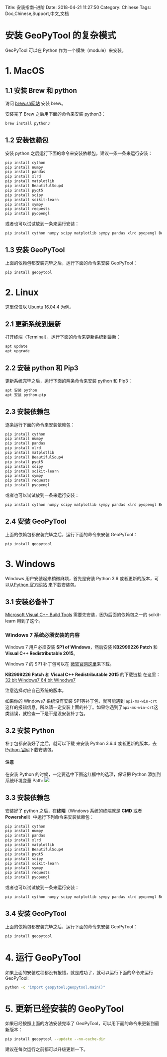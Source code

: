 Title: 安装指南-进阶
Date: 2018-04-21 11:27:50
Category:  Chinese
Tags: Doc,Chinese,Support,中文,文档


# 安装 GeoPyTool 的复杂模式

GeoPyTool 可以在 Python 作为一个模块（module）来安装。

# 1. MacOS

## 1.1 安装 Brew 和 python

访问 [brew.sh网站](http://brew.sh/) 安装 brew。

安装完了 Brew 之后用下面的命令来安装 python3：
```Bash
brew install python3
```
## 1.2 安装依赖包

安装 python 之后运行下面的命令来安装依赖包，建议一条一条来运行安装：
```Bash
pip install cython
pip install numpy
pip install pandas
pip install xlrd
pip install matplotlib
pip install BeautifulSoup4
pip install pyqt5
pip install scipy
pip install scikit-learn
pip install sympy
pip install requests
pip install pyopengl
```

或者也可以试试放到一条来运行安装：
```Bash
pip install cython numpy scipy matplotlib sympy pandas xlrd pyopengl BeautifulSoup4 pyqt5 scikit-learn requests
```
## 1.3 安装 GeoPyTool

上面的依赖包都安装完毕之后，运行下面的命令来安装 GeoPyTool：
```Bash
pip install geopytool
```


# 2. Linux

这里仅仅以 Ubuntu 16.04.4 为例。

## 2.1 更新系统到最新

打开终端（Terminal），运行下面的命令来更新系统到最新：
```Bash
apt update
apt upgrade
```
## 2.2 安装 python 和 Pip3

更新系统完毕之后，运行下面的两条命令来安装 python 和 Pip3：
```Bash
apt 安装 python
apt 安装 python-pip
```

## 2.3 安装依赖包

逐条运行下面的命令来安装依赖包：
```Bash
pip install cython
pip install numpy
pip install pandas
pip install xlrd
pip install matplotlib
pip install BeautifulSoup4
pip install pyqt5
pip install scipy
pip install scikit-learn
pip install sympy
pip install requests
pip install pyopengl
```

或者也可以试试放到一条来运行安装：
```Bash
pip install cython numpy scipy matplotlib sympy pandas xlrd pyopengl BeautifulSoup4 pyqt5 scikit-learn requests
```
## 2.4 安装 GeoPyTool

上面的依赖包都安装完毕之后，运行下面的命令来安装 GeoPyTool：
```Bash
pip install geopytool
```



# 3. Windows

Windows 用户安装起来稍微麻烦，首先是安装 Python 3.6 或者更新的版本，可以从[Python 官方网站](https://www.python.org/downloads/) 来下载安装包。

## 3.1 安装必备补丁

[Microsoft Visual C++ Build Tools](https://visualstudio.microsoft.com/visual-cpp-build-tools/) 需要先安装，因为后面的依赖包之一的 scikit-learn 用到了这个。

### Windows 7 系统必须安装的内容

Windows 7 用户必须安装 **SP1 of Windows**，然后安装 **KB2999226 Patch** 和 **Visual C++ Redistributable 2015**。

Windows 7 的 SP1 补丁包可以在 [微软官网这里](https://support.microsoft.com/en-us/help/15090/windows-7-install-service-pack-1-sp1)来下载。

**KB2999226 Patch** 和 **Visual C++ Redistributable 2015** 的下载链接 在这里：
[32 bit Windows7 ](https://pan.baidu.com/s/1kVwSQ95)
[64 bit WInodws7 ](https://pan.baidu.com/s/1qY34ocW)

注意选择对应自己系统的版本。


如果你的 Windows7 系统没有安装 SP1等补丁包，就可能遇到 `api-ms-win-crt` 这样的报错信息，所以请一定安装上面的补丁。如果你遇到了`api-ms-win-crt`这类错误，就检查一下是不是没安装补丁包。


## 3.2 安装 Python

补丁包都安装好了之后，就可以下载 来安装 Python 3.6.4 或者更新的版本，去[Python 官网](https://www.python.org/downloads/windows/)下载安装包。

#### 注意

在安装 Python 的时候，一定要选中下图这红框中的选项，保证把 Python 添加到系统环境变量 Path:
![](https://raw.githubusercontent.com/GeoPyTool/GeoPyTool/master/img/WindowsInstallAddPythonToPath.png)




## 3.3 安装依赖包

安装好了 python 之后，在**终端**（Windows 系统的终端就是 **CMD** 或者 **Powershell**）中运行下列命令来安装依赖包：


```Bash
pip install cython
pip install numpy
pip install pandas
pip install xlrd
pip install matplotlib
pip install BeautifulSoup4
pip install pyqt5
pip install scipy
pip install scikit-learn
pip install sympy
pip install requests
pip install pyopengl
```

或者也可以试试放到一条来运行安装：
```Bash
pip install cython numpy scipy matplotlib sympy pandas xlrd pyopengl BeautifulSoup4 pyqt5 scikit-learn requests
```

## 3.4 安装 GeoPyTool
上面的依赖包都安装完毕之后，运行下面的命令来安装 GeoPyTool：
```Bash
pip install geopytool
```


# 4. 运行 GeoPyTool

如果上面的安装过程都没有报错，就是成功了，就可以运行下面的命令来运行 GeoPyTool:
```Bash
python -c "import geopytool;geopytool.main()"
```

# 5. 更新已经安装的 GeoPyTool

如果已经按照上面的方法安装完毕了 GeoPyTool，可以用下面的命令来更新到最新版本：
```Bash
pip install geopytool --update --no-cache-dir
```

建议在每次运行之前都可以升级更新一下。


